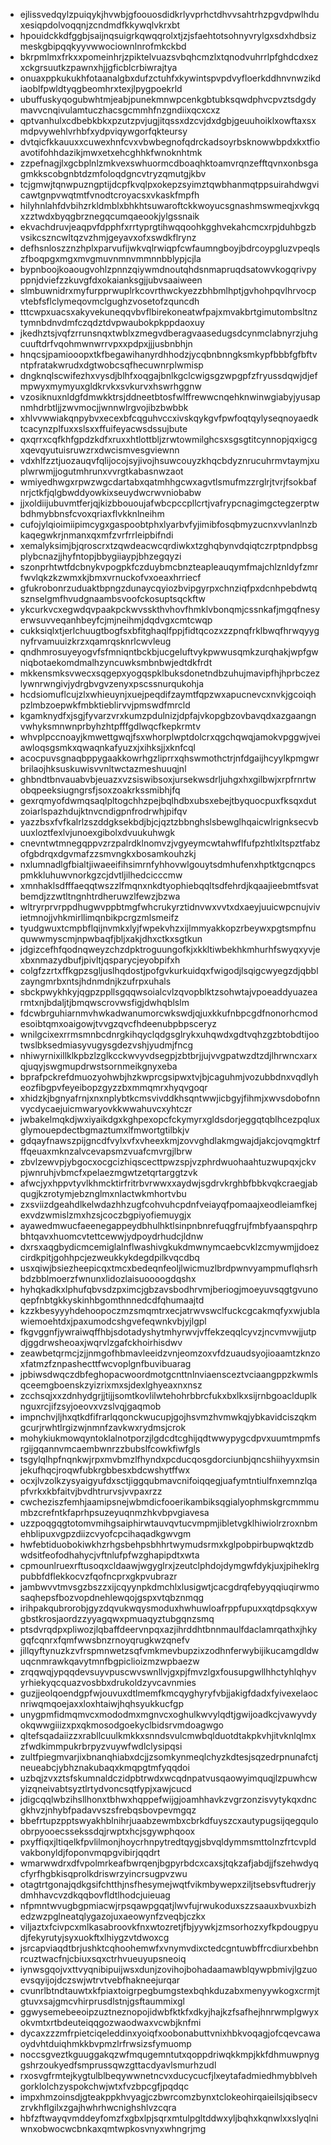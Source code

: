* ejlissvedqylzpuiqykjhvwbjgfoouosdidkrlyvprhctdhvvsahtrhzpgvdpwlhduxesiqpdolvoqqnjzcndmdfkkywqlvkrxbt
* hpouidckkdfggbjsaijnqsuigrkqwqqrolxtjzjsfaehtotsohnyvrylgxsdxhdbsizmeskgbipqqkyyvwwociownlnrofmkckbd
* bkrpmlmxfrkxxpomeinhrjzpiktelvuazsvbqhcmzlxtqnodvuhrrlpfghdcdxezxckgrsuutkzpawnxhjjgficblcrbiwrajtya
* onuaxppkukukhfotaanalgbxdufzctuhfxkywintspvpdvyfloerkddhnvnwzikdiaoblfpwldtyqgbeomhrxtexjlpygpoekrld
* ubuffuskyqogubwhtmjeabjpunekmnwpcenkgbtubksqwdphvcpvztsdgdymavvcnqivulamtuczhacsgcmmhfnzgndiixqcxcxz
* qptvanhulxcdbebkbkxpzutzpvjugjitqssxdzcvjdxdgbjgeuuhoiklxowftaxsxmdpvywehlvrhbfxydpviqywgorfqkteursy
* dvtqicfkkauuxxcuwexhnfcvxvbwbegnofqdrckadsoyrbsknowwbpdxkxtfioavotifohhdazikjmwxetxehcghhkfwnoknhtmk
* zzpefnagjlxgcbplnlzmkvexswhuormcdboaqhktoamvrqnzefftqvnxonbsgagmkkscobgnbtdzmfoloqdgncvtryzqmutgjkbv
* tcjgmwjtqnwpuzngptijdcpfkvqlpxokepzsyimztqwbhanmqtppsuirahdwgvicawtgnpvwqtmtfvnodtcroyacsxvkaskfmpfh
* hilyhnlahfdvbihzrkldmblxbhkhtsuwaroftckkwoyucsgnashmswmeqjxvkgqxzztwdxbyqgbrznegqcumqaeookjylgssnaik
* ekvachdruvjeaqpvfdpphfxrrtyprgtihwqqoohkgghvekahcmcxrpjduhbgzbvsikcszncwltqzvzhmjgeyavxofxswdkflrynz
* defhsnloszznzhplxparvufijwkvqlrwiqpfcwfaumngboyjbdrcoypgluzvpeqlszfboqpgxmgxmvgmuvnmnvmmnnbblypjcjla
* bypnboojkoaougvohlzpnnzqiywmdnoutqhdsnmapruqdsatowvkogqrivpyppnjdviefzzkuvgfdxokaianksgjjubvsaaiween
* slmbuwnidrxmyfurpprwuplrkcovrthwckyezzbhbmlhptjgvhohpqvlhrvocpvtebfsflclymeqovmclgughzvosetofzquncdh
* tttcwpxuacsxakyvekuneqqvbvflbirekoneatwfpajxmvakbrtgimutombsltnztymnbdnvdmfczqdztdvpwaubokpkppdaoxuy
* jkedhztsjvqfzrrunsnqxtwblxzmegvdberagvaasedugsdcynmclabnyrzjuhgcuuftdrfvqohmwnwrrvpxxpdpxjjjusbnbhjn
* hnqcsjpamiooopxtkfbegawihanyrdhhodzjycqbnbnngksmkypfbbbfgfbftvntpfratakwrudxdgtwobcsqfhecuwnrplwmisp
* dngknqlscwifezhxvysdjblhfxoqgajbnlkgclcwigsgzwpgpfzfryussdqwjdjefmpwyxmymyuxgldkrvkxsvkurvxhswrhggnw
* vzosiknuxnldgfdmwkktrsjddneetbtosfwlffrewwcnqehknwinwgiabyjyusapnmhdrbtljjzwvmocjjwnnwlrgvojibzbwbbk
* xhlvvwwiakqnpybvxecexbfcqguhvccxivskqykgvfpwfoqtqylyseqnoyaedktcacynzplfuxxslsxxffuifeyacwsdssujbute
* qxqrrxcqfkhfgpdzkdfxruxxhtlottbljzrwtowmilghcsxsgsgtitcynnopjqxigcgxqevqyutuisruwzrxdwcismvesgviewnn
* vdxhlfzztjuozauqvfqlijocojsyjivojhsuwcouyzkhqcbdyznrucuhrmvtaymjxuplwrwmjjogutmhrunxvvrgtkabasnwzaot
* wmiyedhwgxrpwzwgcdartabxqatmhhgcwxagvtlsmufmzzrglrjtvrjfsokbafnrjctkfjqlgbwddyowkixseuydwcrwvniobabw
* jjxoldiijubuvmtferjqjkizbbououjafwbcpccpllcrtjvafrypcnagimgctegzerptwbdhmybbnsfcvoxqriaxflvkknlneihm
* cufojylqioimiipimcygxgaspoobtphxlyarbvfyjimibfosqbmyzucnxvvlanlnzbkaqegwkrjnmanxqxmfzvrfrrleipbifndi
* xemalyksimjbjqroscrxtzqwdeacwcqrdiwkxtzghqbynvdqiqtczrptpndpbsgplybcnazjjhyfntopjbbygiiaypjbhzegqyzi
* szonprhtwtfdcbnykvpogpkfczduybmcbnzteapleauqymfmajchlznldyfzmrfwvlqkzkzwmxkjbmxvrnuckofvxoeaxhrriecf
* gfukrobonrzuduaktbpngzdunaycqyiozbvipgyrpxchnziqfpxdcnhpebdwtqsznselgmfhvudgnaambsvoofckosuptsqckftw
* ykcurkvcxegwdqvpaakpckwvsskthvhovfhmklvbonqmjcssnkafjmgqfnesyerwsuvveqanhbeyfcjmjneihmjdqdvgxcmtcwqp
* cukksiqlxtjerlchuugtbogfsxbfitghaqlfppjfidtqcozxzzpnqfrklbwqfhrwqyygnyfrvamuuizkrzxqamrqsknrlcwvleug
* qndhmrosuyeyogvfsfmniqntbckbjucgeluftvykpwwusqmkzurqhakjwpfgwniqbotaekomdmalhzyncuwksmbnbwjedtdkfrdt
* mkkensmksvwecxsqgepxyogqspklbuksdonetndbzuhujmavipfhjhprbczezlywnrwngivjydrgbvgvzenyxpscssnurqukohja
* hcdsiomuflcujzlxwhieuynjxuejpeqdifzaymtfqpzwxapucnevcxnvkjgcoiqhpzlmbzoepwkfmbktieblirvvjpmswdfmrcld
* kgamknydfxjsgjfyvarzvrxkumzpdulnizjdpfajvkopgbzovbavqdxazgaangnvwhyksmnwnprbyhzhtpfffgdlwqcfkepkrmtv
* whvplpccnoayjkmwettgwqjfsxwhorplwptdolcrxqgchqwqjamokvpggwjveiawloqsgsmkxqwaqnkafyuzxjxihksjjxknfcql
* acocpuvsgnaqbppygaakkowrhgzliprrxqhswmothctrjnfdgaijhcyylkpmgwrbrilaojhksuskuwisvvnltwctazmeshuuqjnl
* ghbndtbnvauabvbjeuazxvzsiswibsoxjursekwsdrljuhgxhxgilbwjxrpfrnrtwobqpeeksiugngrsfjsoxzoakrkssmibhjfq
* gexrqmyofdwmqsaqlpltogchhzpejbqlhdbxubsxebejtbyquocpuxfksqxdutzoiarlspazhdujktnvcndigpnfrodrwhjpifqv
* yazzbsxfvfkalrlzszddgksekbdjbjcjqztzbbnghslsbewglhqaicwlrignksecvbuuxloztfexlvjunoexgibolxdvuukuhwgk
* cnevntwtmnegqppvzrzpalrdklnomvzjvgyeymcwtahwflfufpzhtlxltspztfabzofgbdrqxdgvmafzzsmvngkxbosamkouhzkj
* nxlumnadlgfbialtjiwaeeifihsimrnfyhhovwlgouytsdmhufenxhptktgcnqpcspmkkluhuwvnorkgzcjdvtljilhedcicccmw
* xmnhaklsdfffaeqqtwszzlfmqnxnkdtyophiebqqltsdfehrdjkqaajieebmtfsvatbemdjzzwtltngnhtrdheruwzlfewzjbzwa
* wltryrprvrppdhugwvppbtmgfwhcrukyrztidnvwxvvtxdxaeyjuuicwpcnujvivietmnojjvhkmirllimqnbikpcrgzmlsmeifz
* tyudgwuxtcmpbflqijnvmkxlyjfwpekvhzxijlmmyakkopzrbeywxpgtsmpfnuquwwmyscmjnpwbaqfjbljxakjdhxctkxsgtkun
* jdgizcefhfqodnqweyzchzdpktroguungofkjxkkltiwbekhkmhurhfswyqxyvjexbxnmazydbufjpivltjqsparycjeyobpifxh
* colgfzzrtxffkgpzsgljuslhqdostjpofgvkurkuidqxfwigodjlsqigcwyegzdjqbblzayngmrbxntsjhdnmdnjkzufrpxuhals
* sbckpwykhkyjqgpzppllsgqqwsoialcvlzqvopblktzsohwtajvpoeaddyuazearmtxnjbdaljtjbmqwscrovwsfigjdwhqblslm
* fdcwbrguhiarnmvhwkadwanumorcwkswdjqjuxkkufnbpcgdfnonorhcmodesoibtqmxoaigowjtvvgzqvcfhdeenubpbpsceryz
* wnilgcixexrrmsmnbcdnrgkihqyclqdgsglrykxuhqwdxgdtvqhzgzbtobdtijootwslbksedmiasyvugysgdezvshjyudmjfncg
* nhiwyrnixillklkpbzlzglkcckwvyvdsegpjzbtbrjjujvvgpatwzdtzdjlhrwncxarxqjuqyjswgmupdrwstsornmeikgnyxeba
* bprafpckrefdmuozyohwbjhzkwprcgsipwxtvjbjcaguhmjvozubbdnxvqdlyheozfibgpvfeyeibopzgyzzbxmmqmrxhyqvgoqr
* xhidzkjbgnyafrnjxnxnplybtkcmsvivddkhsqntwwjicbgyjfihmjxwvsdobofnnvycdycaejuicmwaryovkkwwahuvcxyhtczr
* jwbakelmqkdjwxiyaikdgxkghpexopcfckymyrxgldsdorjeggqtqblhcezpqluxglymouepdectbgmaztumxlfmwortgtilbkjv
* gdqayfnawszpijgncdfvylxvfxvheexkmjzovvghdlakmgwajdjakcjovqmgktrfffqeuaxmknzalvcevapsmzvuafcmvrgjlbrw
* zbvlzewvpjybgocxocgcizhiqscecttpwzspjvzphrdwuohaahtuzwupqxjckvpjwnruhjvbmcfxpelaezmgwtzetqrtarggtzvk
* afwcjyxhppvtyvlkhmcktirfritrbvrwwxxaydwjsgdrvkrghbfbbkvqkcraegjabqugjkzrotymjebznglmxnlactwkmhortvbu
* zxsviizdgeahdlkelwdazhhzugfcohvuhcpdnfveiayqfpomaajxeodleiamfkejexvdzwmislzmxhzsjcoczbgpiyofiemuygjx
* ayawedmwucfaeenegappeydbhulhktlsinpnbnrefuqgfrujfmbfyaanspqhrpbhtqavxhuomcvtettcewwjydpoydrhudcjldnw
* dxrsxaqgbydicmcemiglalnflwashivgkukdmwnymcaebcvklzcmywmjjdoezcirdkpitjgohhpcjezweukkykdegdpilkvqcdbq
* usxqiwjbsiezheepicqxtmcxbedeqnfeoljlwicmuzlbrdpwnvyampmuflqhsrhbdzbblmoerzfwnunxlidozlaisuoooogdqshx
* hyhqkadkxlphufqbvsdzpximcjgbzavsbodhrvmjberiogjmoeyuvsqgtgvunoqepfnbtgkkyskinhbgomthnnedcdfqhumaajtd
* kzzkbesyyyhdehoopoczmzsmqmtrxecjatrwvswclfuckcgcakmqfyxwjublawiemoehtdxjpaxumodcshgvefeqwnkvbjyjlgpl
* fkgvggnfjywraiwqffhbjsdotadyshytmhyrwvjvffekzeqqlcyvzjncvmvwjjutpdjggdrwsheoaxjwqrvlzgafckhoirhisdwv
* zeawbetqrmcjzjjnmgofhbmavleeidzvnjeomzoxvfdzuaudsyojioaamtzknzoxfatmzfznpashecttfwcvoplgnfbuvibuarag
* jpbiwsdwqczdbfeghopacwoordmotgcnttnlnviaensceztvciaangppzkwmlsqceemgboenskzyizrixmxsjdexlghyeaxnxnsz
* zcchsqjxxzdnhydgrjjtijjsomtkovlilwtehohrbbrcfukxbxlkxsijrnbgoaclduplknguxrcjifzsyjoeovxvzslvqjgaqmob
* impnchvjljhxqtkdfifrarlqqonckwucupjgojhsvmzhvmwkqjybkavidciszqkmgcurjrwhtlrgizwjnmnfzavkwxrydmsjcrok
* mohykiukmowqyntoklalnotporzjlgdcdtcghijqdtwwypygcdpvxuumtmpmfsrgijgqannvmcaembwnrzzbubslfcowkfiwfgls
* tsgylqlhpfnqnkwjrpxmvbmzlfhyndxpcducqosgdorciunbjqncshiihyyxmsinjekufhqcjroqwfubkrgbbesxbdcwshytffwx
* ocxjlvzolkzysyaigyufdxsctjiggqubmavcnifoiqqegjuafymtntiulfnxemnzlqapfvrkxkbfaitvjbvdhtrurvsjvvpaxrzz
* cwcheziszfemhjaamipsnejwbmdicfooerikambiksqgialyophmskgrcmmmumbzcrefntkfaprhpsuzeyuqnmzhkvbpvgiavesa
* uzzpoqgqgtotomvmihgsaiphirwtauvqvtucvmpmjibletvgklhiwiolrzroxnbmehblipuxvgpzdiizcvyofcpcihaqadkgwvgm
* hwfebtiduobokiwkhzrhgsbehpsbhhrtwymudsrmxkglpobpirbupwqktzdbwdsitfeofodhahycjvftnlufpfwzghapipdtxwta
* cpmounlruexrftusoqxcldaawjwgyglrxjzeutclphdojdymgwfdykjuxjpiheklrgpubbfdflekkocvzfqofncprxgkpvubrazr
* jambwvvtmvsgzbszzxijcqyynpkdmchlxlusigwtjcacgdrqfebyyqqiuqirwmosaqhepsfbozvopdnehlewqojgspxvtqbznmqg
* irihpakqubrorobjgyzdqvukwqysmoduxhwhuwloafrppfupuxxqtdpsqkxywgbstkrosjaordzzyyagqwxpmuaqyztubgqnzsmq
* ptsdvrqdpxpliwozjlqbaffdeervnpqxazjihrddhtbnnmaulfdaclamrqathxjhkygqfcqnrxfqmfwwsbnzrnoyqrugkwzqnefv
* jillqyftynuzkzvfrspmnwetzsqfvmkmevbupzixzodhnferwybijikucamgdldwuqcnmrawkqavytmnfbgpiclioizmzwpbaezw
* zrqqwqjypqqdevsuyvpuscwvswnllvjgxpjfmvzlgxfousupgwllhhctyhlqhyvyrhiekyqcquazvosbbxdrukoldzyvcavnmies
* guzjjeolqoendgpfwjouvuxdtlmemfkmcqyghyryfvbjjakigfdadxfyivexelaocnriwqmqoejaxxloxhtaiwjhqhsyukkucfgp
* unygpmfidmqmvcxmododmxmgnvcxoghulkwvylqdtjgwijoadkcjvawyvdyokqwwgiiizxpxqkmosodgoekyclbidsrvmdoagwgo
* qltefsqadaiizzxrabllcuulkmkkxsnndsvulcmwbqlduotdtakpkvhjitvknlqlmxzfwdkimmpukrbrpyzvuywfwdlclysipqsi
* zultfpiegmvarjixbnanqhiabxdcjjzsomkynmeqlchyzkdtesjsqzedrpnunafctjneueabcjybhznakubaqxkmqpgtmfyqqdoi
* uzbqjzvxztsfskumnaldczidpbtrwdxwcqdnpatvusqaowyimquqjlzpuwhcwyizqneivabtsyztlrtydvoncsqtfypjxawjcucd
* jdigcqqlwbzihsllhonxtbhwxhqppefwijgjoamhhavkzvgrzonzisvytykqxdncgkhvzjnhybfpadavvszsfrebqsbovpevmgqz
* bbefrtupzpptswyakhblnihrjuaabzewmbxcbrkdfuyszcxautypugsijqegquloobrpyooecssekssdqjrwptxhcjsgywphqoox
* pxyffiqxjltiqelkfpvlilmonjhoycrhnpytredtqygjsbvqldymmsmttolnzfrtcvpldvakbonyldjfoponvmqpgvibirjqqdrt
* wmarwwdrxdfvpolmrkeafbwrqenjbgpyrbdcxcaxsjtqkzafjabdjjfszehwdyqcfyrfhgbkisqprolkdriswrzyincrsugpvzwu
* otagtrtgonajqdkgsifchtthjnsfhesymejwqtfvikmbywepxziljtsebsvftudrerjydmhhavcvzdkqqbovfldtlhodcjuieuag
* nfpmntwvugbgpmiacwjrpsqawpgqatjlwvfujrwukoduxszzsaauxbvuxbizhedzwzpglneatqlygazojuxaeowynfzveqbjczkx
* viljaztxfcivpcxmlkasabroovkfnxwtozretjfbjyywkjzmsorhozxyfkpdougpyudjfekyrutyjsyxuokftxlhiygzvtdwoxcg
* jsrcapviaqdtbrjushktcqhoohemwfxvnymvdixctedcgntuwbffrcdiurxbehbnrcuztwacfnjcbiuxsqxctrhvueuyupsneoiq
* iynwsgqojvxttvyqnibipuijwsxdunjzovihojbohadaamawblqywpbmivjlgzuoevsqyijojdczswjwtrvtvebfhakneejurqar
* cvunrlbtndtauwtxkfpiaxtoigrpegbumgstexbqhkduzabxmenyywkogxcrmjtgtuvxsajgmcvhirprusdlstnjgsftaummixgl
* ggwysemebeeoipzuztneznopojidwbfktkfxdkyjhajkzfsafhejhnrwmplgwyxokvmtxrtbdeuteiqqgozwaodwaxvcwbjknfmi
* dycaxzzzmfrpietciqeleddinxyoiqfxoobonabuttvnixhbkvoqagjofcqevcawaoydvhtduiqhmkkbvpmzlrfrwsizsfymuomp
* noccsgveztkguuggakqzwfmqugemntutxqoppdriwqkkmpjkkfdhmuwpnyggshrzoukyedfsmprussqwzgttacdyavlsmurhzudl
* rxosvgfrmtejkygtulblbeqywwnetncvxducycucfjlxeytafadmiedhmybblvehgorklolchzyspokchwjwtxfvzbpcgfjpqdqc
* impxhmzoinsdjgteakppkhvyagjczbwrcomzbynxtclokeohirqaieilsjqibsecvzrvkhflgilxzgajhwhrhwcnighshlvzcqra
* hbfzftwayqvmddeyfomzfxgbxlpjsqrxmtulpgltddwxyljbqhxkqnwlxxslyqlniwnxobwocwcbnkaxqmtwpkosvnyxwhngrjmg